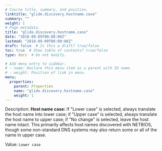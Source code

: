 ```yaml
---
# Course title, summary, and position.
linktitle: "glide.discovery.hostname.case"
summary: ""
weight: 1
# Page metadata.
title: "glide.discovery.hostname.case"
date: "2018-09-09T00:00:00Z"
lastmod: "2018-09-09T00:00:00Z"
draft: false  # Is this a draft? true/false
toc: true  # Show table of contents? true/false
type: docs  # Do not modify.

# Add menu entry to sidebar.
# - name: Declare this menu item as a parent with ID name.
# - weight: Position of link in menu.
menu:
  properties:
    parent: Properties
    name: "glide.discovery.hostname.case"
    weight: 1
---
```


Description: <b>Host name case:</b> If "Lower case" is selected, always translate the host name into lower case; if "Upper case" is selected, always translate the host name to upper case; if "No change" is selected, leave the host name intact. This primarily affects host names discovered with NETBIOS, though some non-standard DNS systems may also return some or all of the name in upper case.


Value: `Lower case`